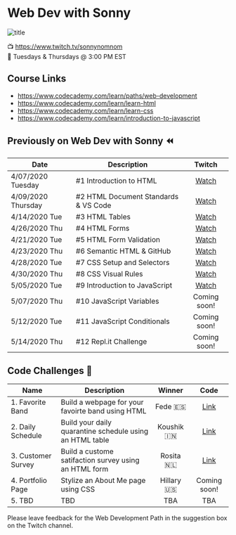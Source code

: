 # Web Dev with Sonny

![title](https://github.com/sonnynomnom/web-dev-with-sonny/blob/master/logo.gif)

📺 https://www.twitch.tv/sonnynomnom <br>
📆 Tuesdays & Thursdays @ 3:00 PM EST

## Course Links

- https://www.codecademy.com/learn/paths/web-development
- https://www.codecademy.com/learn/learn-html
- https://www.codecademy.com/learn/learn-css
- https://www.codecademy.com/learn/introduction-to-javascript

## Previously on Web Dev with Sonny ⏪

| Date | Description | Twitch |
| --- | --- |:---:|
| 4/07/2020 Tuesday | #1 Introduction to HTML | [Watch](https://www.twitch.tv/videos/586254495?collection=8sq6CqKWAxaitw) |
| 4/09/2020 Thursday | #2 HTML Document Standards & VS Code| [Watch](https://www.twitch.tv/videos/591215784?collection=8sq6CqKWAxaitw) |
| 4/14/2020 Tue | #3 HTML Tables | [Watch](https://www.twitch.tv/videos/592993926?collection=8sq6CqKWAxaitw) | 
| 4/26/2020 Thu | #4 HTML Forms | [Watch](https://www.twitch.tv/videos/594051849?collection=8sq6CqKWAxaitw) |
| 4/21/2020 Tue | #5 HTML Form Validation | [Watch](https://www.twitch.tv/videos/600059918?collection=8sq6CqKWAxaitw) |
| 4/23/2020 Thu | #6 Semantic HTML & GitHub | [Watch](https://www.twitch.tv/videos/600059918?collection=8sq6CqKWAxaitw) |
| 4/28/2020 Tue | #7 CSS Setup and Selectors | [Watch](https://www.twitch.tv/videos/613063611) | 
| 4/30/2020 Thu | #8 CSS Visual Rules | [Watch](https://www.twitch.tv/videos/613084168) | 
| 5/05/2020 Tue | #9 Introduction to JavaScript | [Watch](https://www.twitch.tv/videos/613142380) | 
| 5/07/2020 Thu | #10 JavaScript Variables | Coming soon! | 
| 5/12/2020 Tue | #11 JavaScript Conditionals | Coming soon! | 
| 5/14/2020 Thu | #12 Repl.it Challenge | Coming soon! | 

## Code Challenges 💪

| Name | Description | Winner | Code |
| --- | --- |:---:|:---:|
| 1. Favorite Band | Build a webpage for your favoirte band using HTML | Fede 🇪🇸 | [Link](https://github.com/sonnynomnom/web-dev-with-sonny/blob/master/code-challenges/1-favorite-band/main.html) | 
| 2. Daily Schedule | Build your daily quarantine schedule using an HTML table | Koushik 🇮🇳 | [Link](https://github.com/sonnynomnom/web-dev-with-sonny/blob/master/code-challenges/2-daily-schedule/koushik-schedule/daily_routine.html) |
| 3. Customer Survey | Build a custome satifaction survey using an HTML form | Rosita 🇳🇱 | [Link](https://github.com/sonnynomnom/web-dev-with-sonny/tree/master/code-challenges/3-customer-survey) |
| 4. Portfolio Page | Stylize an About Me page using CSS | Hillary 🇺🇸 | Coming soon! |
| 5. TBD | TBD | TBA | TBA |

Please leave feedback for the Web Development Path in the suggestion box on the Twitch channel.

